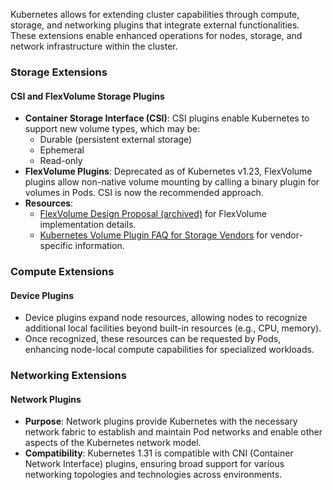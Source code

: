 
Kubernetes allows for extending cluster capabilities through compute, storage, and networking plugins that integrate external functionalities. These extensions enable enhanced operations for nodes, storage, and network infrastructure within the cluster.

### Storage Extensions

#### CSI and FlexVolume Storage Plugins
- **Container Storage Interface (CSI)**: CSI plugins enable Kubernetes to support new volume types, which may be:
  - Durable (persistent external storage)
  - Ephemeral
  - Read-only
- **FlexVolume Plugins**: Deprecated as of Kubernetes v1.23, FlexVolume plugins allow non-native volume mounting by calling a binary plugin for volumes in Pods. CSI is now the recommended approach.
- **Resources**:
  - [FlexVolume Design Proposal (archived)](link-to-proposal) for FlexVolume implementation details.
  - [Kubernetes Volume Plugin FAQ for Storage Vendors](link-to-FAQ) for vendor-specific information.

### Compute Extensions

#### Device Plugins
- Device plugins expand node resources, allowing nodes to recognize additional local facilities beyond built-in resources (e.g., CPU, memory).
- Once recognized, these resources can be requested by Pods, enhancing node-local compute capabilities for specialized workloads.

### Networking Extensions

#### Network Plugins
- **Purpose**: Network plugins provide Kubernetes with the necessary network fabric to establish and maintain Pod networks and enable other aspects of the Kubernetes network model.
- **Compatibility**: Kubernetes 1.31 is compatible with CNI (Container Network Interface) plugins, ensuring broad support for various networking topologies and technologies across environments.
